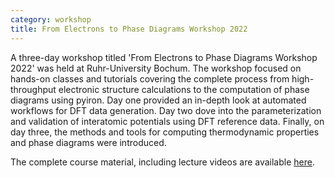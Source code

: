 ```yaml
---
category: workshop
title: From Electrons to Phase Diagrams Workshop 2022
---
```


A three-day workshop titled 'From Electrons to Phase Diagrams Workshop 2022' was held at Ruhr-University Bochum. The workshop focused on hands-on classes and tutorials covering the complete process from high-throughput electronic structure calculations to the computation of phase diagrams using pyiron. Day one provided an in-depth look at automated workflows for DFT data generation. Day two dove into the parameterization and validation of interatomic potentials using DFT reference data. Finally, on day three, the methods and tools for computing thermodynamic properties and phase diagrams were introduced.

The complete course material, including lecture videos are available [here](http://workshop.pyiron.org/potentials-workshop-2022/intro.html).

